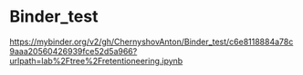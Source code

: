 # Binder_test

https://mybinder.org/v2/gh/ChernyshovAnton/Binder_test/c6e8118884a78c9aaa20560426939fce52d5a966?urlpath=lab%2Ftree%2Fretentioneering.ipynb
